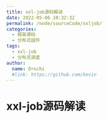 ```yaml
---
title: xxl-job源码解读
date: 2022-05-06 10:32:32
permalink: /node/sourceCode/xxljob/
categories:
  - 框架源码
  - 分布式组件
tags:
  - xxl-job
  - 分布式调度
author: 
  name: Orochi
  #link: https://github.com/kevin
---
```

# xxl-job源码解读
